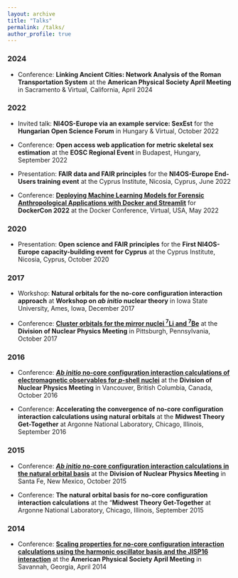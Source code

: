 ```yaml
---
layout: archive
title: "Talks"
permalink: /talks/
author_profile: true
---
```


### 2024

- Conference: **Linking Ancient Cities: Network Analysis of the Roman Transportation System** at the **American Physical Society April Meeting** in Sacramento & Virtual, California, April 2024


### 2022

- Invited talk: **NI4OS-Europe via an example service: SexEst** for the **Hungarian Open Science Forum** in Hungary & Virtual, October 2022 


- Conference:  **Open access web application for metric skeletal sex estimation** at the **EOSC Regional Event** in Budapest, Hungary, September 2022


- Presentation: **FAIR data and FAIR principles** for the **NI4OS-Europe End-Users training event** at the Cyprus Institute, Nicosia, Cyprus, June 2022

- Conference: **[Deploying Machine Learning Models for Forensic Anthropological Applications with Docker and Streamlit](https://youtu.be/2vbDedtCQgY?si=BvE9s4tn7VS3dA71)** for **DockerCon 2022** at the Docker Conference, Virtual, USA, May 2022

### 2020

- Presentation: **Open science and FAIR principles** for the **First NI4OS-Europe capacity-building event for Cyprus** at the Cyprus Institute, Nicosia, Cyprus, October 2020

### 2017

- Workshop: **Natural orbitals for the no-core configuration interaction approach** at **Workshop on _ab initio_ nuclear theory** in Iowa State University, Ames, Iowa, December 2017

- Conference: **[Cluster orbitals for the mirror nuclei <sup>7</sup>Li and <sup>7</sup>Be](https://meetings.aps.org/Meeting/DNP17/Session/NF.4)** at the **Division of Nuclear Physics Meeting** in Pittsburgh, Pennsylvania, October 2017

### 2016 

- Conference: **[_Ab initio_ no-core configuration interaction calculations of electromagnetic observables for _p_-shell nuclei](https://meetings.aps.org/Meeting/DNP16/Session/CG.1)** at the **Division of Nuclear Physics Meeting** in Vancouver, British Columbia, Canada, October 2016

- Conference: **Accelerating the convergence of no-core configuration interaction calculations using natural orbitals** at the **Midwest Theory Get-Together** at 
Argonne National Laboratory, Chicago, Illinois, September 2016

### 2015

- Conference: **[_Ab initio_ no-core configuration interaction calculations in the natural orbital basis](https://meetings.aps.org/Meeting/DNP15/Session/NC.3)** at the **Division of Nuclear Physics Meeting** in 
Santa Fe, New Mexico, October 2015

- Conference: **The natural orbital basis for no-core configuration interaction calculations** at the “**Midwest Theory Get-Together** at 
Argonne National Laboratory, Chicago, Illinois, September 2015

### 2014

- Conference: **[Scaling properties for no-core configuration interaction calculations using the harmonic oscillator basis and the JISP16 interaction](https://meetings.aps.org/Meeting/APR14/Event/219189)** at the **American Physical Society April Meeting** in Savannah, Georgia, April 2014

